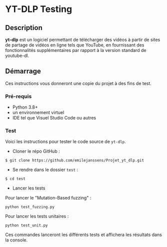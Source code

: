 # YT-DLP Testing

## Description
**yt-dlp** est un logiciel permettant de télécharger des vidéos à partir de sites de partage de vidéos en ligne tels que YouTube, en fournissant des fonctionnalités supplémentaires par rapport à la version standard de youtube-dl.

## Démarrage

Ces instructions vous donneront une copie du projet à des fins de test.

### Pré-requis

- Python 3.8+
- un environnement virtuel
- IDE tel que Visuel Studio Code ou autres

### Test

Voici les instructions pour tester le code source de `yt-dlp`.

- Cloner le répo GitHub :
```shell
$ git clone https://github.com/emilejanssens/Projet_yt_dlp.git
```

- Se rendre dans le dossier `test` :
```shell
$ cd test
```

- Lancer les tests

Pour lancer le "Mutation-Based fuzzing" :
```shell
python test_fuzzing.py
```
Pour lancer les tests unitaires :
```shell
python test_unit.py
```

Ces commandes lanceront les différents tests et affichera les résultats dans la console.